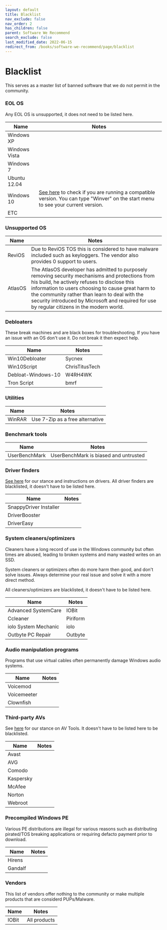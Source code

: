 ```yaml
---
layout: default
title: Blacklist
nav_exclude: false
nav_order: 2
has_children: false
parent: Software We Recommend
search_exclude: false
last_modified_date: 2022-06-15
redirect_from: /books/software-we-recommend/page/blacklist
---
```


# Blacklist

This serves as a master list of banned software that we do not permit in the community.

### EOL OS 
Any EOL OS is unsupported, it does not need to be listed here.

| Name | Notes |
| --- | --- |
| Windows XP | 
| Windows Vista |
| Windows 7 |
| Ubuntu 12.04 |
| Windows 10 | [See here](https://docs.microsoft.com/en-us/lifecycle/products/windows-10-home-and-pro) to check if you are running a compatible version. You can type "Winver" on the start menu to see your current version.
| ETC |

### Unsupported OS

| Name | Notes |
| --- | --- |
| ReviOS | Due to ReviOS TOS this is considered to have malware included such as keyloggers. The vendor also provides 0 support to users.
| AtlasOS | The AtlasOS developer has admitted to purposely removing security mechanisms and protections from his build, he actively refuses to disclose this information to users choosing to cause great harm to the community rather than learn to deal with the security introduced by Microsoft and required for use by regular citizens in the modern world. |

### Debloaters
These break machines and are black boxes for troubleshooting. If you have an issue with an OS don't use it. Do not break it then expect help.

| Name | Notes |
| --- | --- | 
| Win10Debloater | Sycnex |
| Win10Script | ChrisTitusTech |
| Debloat-Windows-10 | W4RH4WK |
| Tron Script | bmrf |

### Utilities

| Name | Notes |
| --- | --- |
| WinRAR | Use 7-Zip as a free alternative |

### Benchmark tools

| Name | Notes |
| --- | --- |
| UserBenchMark | UserBenchMark is biased and untrusted |

### Driver finders
[See here](/docs/recommendations/maintenance) for our stance and instructions on drivers. All driver finders are blacklisted, it doesn't have to be listed here.

| Name | Notes |
| --- | --- |
| SnappyDriver Installer |
| DriverBooster |
| DriverEasy |

### System cleaners/optimizers
Cleaners have a long record of use in the Windows community but often times are abused, leading to broken systems and many wasted writes on an SSD. 

System cleaners or optimizers often do more harm then good, and don't solve issues. Always determine your real issue and solve it with a more direct method.

All cleaners/optimizers are blacklisted, it doesn't have to be listed here.

| Name | Notes |
| --- | --- | 
| Advanced SystemCare | IOBit |
| Ccleaner | Piriform |
| iolo System Mechanic | iolo |
| Outbyte PC Repair | Outbyte |

### Audio manipulation programs
Programs that use virtual cables often permanently damage Windows audio systems.

| Name | Notes |
| --- | --- | 
| Voicemod |
| Voicemeeter |
| Clownfish |

### Third-party AVs
See [here](/docs/recommendations/av) for our stance on AV Tools. It doesn't have to be listed here to be blacklisted.

| Name | Notes |
| --- | --- | 
| Avast |
| AVG |
| Comodo |
| Kaspersky |
| McAfee |
| Norton |
| Webroot |

### Precompiled Windows PE
Various PE distributions are illegal for various reasons such as distributing pirated/TOS breaking applications or requiring defacto payment prior to download.

| Name | Notes |
| --- | --- | 
| Hirens |
| Gandalf |

### Vendors
This list of vendors offer nothing to the community or make multiple products that are considerd PUPs/Malware.

| Name | Notes |
| --- | --- |
| IOBit | All products |
